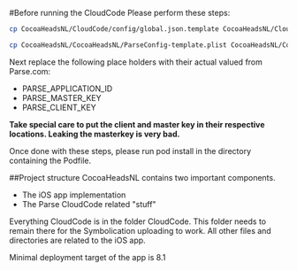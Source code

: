 #Before running the CloudCode
Please perform these steps:

```bash
cp CocoaHeadsNL/CloudCode/config/global.json.template CocoaHeadsNL/CloudCode/config/global.json

cp CocoaHeadsNL/CocoaHeadsNL/ParseConfig-template.plist CocoaHeadsNL/CocoaHeadsNL/ParseConfig.plist
```

Next replace the following place holders with their actual valued from Parse.com:

- PARSE_APPLICATION_ID
- PARSE_MASTER_KEY
- PARSE_CLIENT_KEY

**Take special care to put the client and master key in their respective locations. Leaking the masterkey is very bad.**

Once done with these steps, please run pod install in the directory containing the Podfile.


##Project structure
CocoaHeadsNL contains two important components.
- The iOS app implementation
- The Parse CloudCode related "stuff"

Everything CloudCode is in the folder CloudCode. This folder needs to remain there for the Symbolication uploading to work. All other files and directories are related to the iOS app.

Minimal deployment target of the app is 8.1